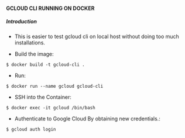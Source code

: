 #### GCLOUD CLI RUNNING ON DOCKER

##### Introduction

- This is easier to test gcloud cli on local host without doing too much installations.

- Build the image:

```
$ docker build -t gcloud-cli .
```

- Run:

```
$ docker run --name gcloud gcloud-cli
```

- SSH into the Container:

```
$ docker exec -it gcloud /bin/bash
```

- Authenticate to Google Cloud By obtaining new credentials.:

```
$ gcloud auth login
```
